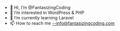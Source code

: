 - 👋 Hi, I’m @FantasizingCoding
- 👀 I’m interested in WordPress & PHP
- 🌱 I’m currently learning Laravel
- 📫 How to reach me --info@fantasizingcoding.com

<!---
FantasizingCoding/FantasizingCoding is a ✨ special ✨ repository because its `README.md` (this file) appears on your GitHub profile.
You can click the Preview link to take a look at your changes.
--->

